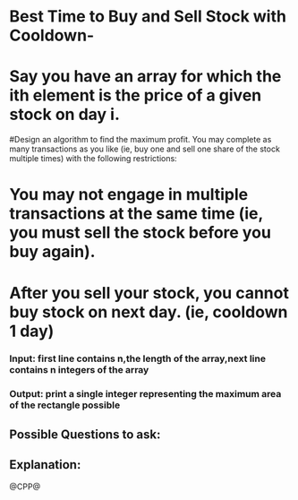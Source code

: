 # Best Time to Buy and Sell Stock with Cooldown-
# Say you have an array for which the ith element is the price of a given stock on day i.

#Design an algorithm to find the maximum profit. You may complete as many transactions as you like (ie, buy one and sell one share of the stock multiple times) with the following restrictions:

# You may not engage in multiple transactions at the same time (ie, you must sell the stock before you buy again).
# After you sell your stock, you cannot buy stock on next day. (ie, cooldown 1 day)

### Input: first line contains n,the length of the array,next line contains n integers of the array
### Output: print a single integer representing the maximum area of the rectangle possible 

## Possible Questions to ask:

## Explanation:

@CPP@
